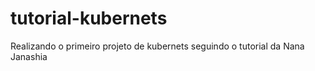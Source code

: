 # tutorial-kubernets
Realizando o primeiro projeto de kubernets seguindo o tutorial da Nana Janashia
